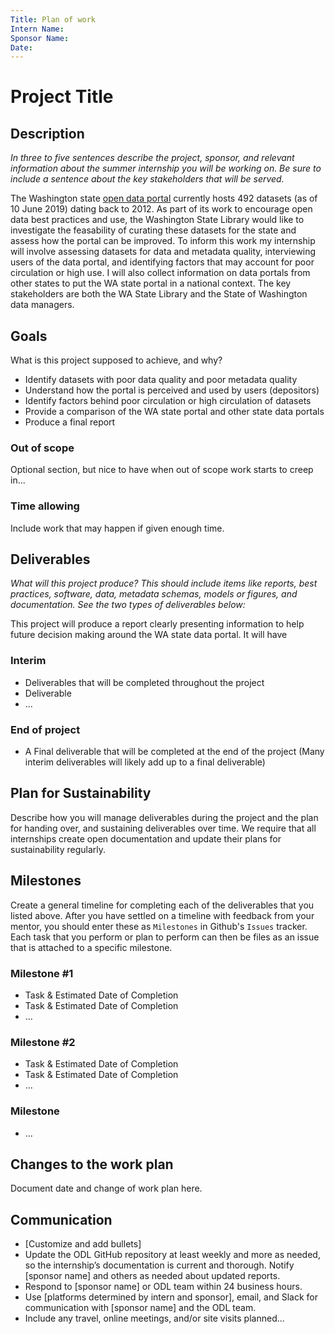 ```yaml
---
Title: Plan of work
Intern Name:
Sponsor Name:
Date: 
---
```


# Project Title

## Description  
*In three to five sentences describe the project, sponsor, and relevant information about the summer internship you will be working on. Be sure to include a sentence about the key stakeholders that will be served.*

The Washington state [open data portal](https://data.wa.gov/browse?limitTo=datasets) currently hosts 492 datasets (as of 10 June 2019) dating back to 2012.  As part of its work to encourage open data best practices and use, the Washington State Library would like to investigate the feasability of curating these datasets for the state and assess how the portal can be improved.  To inform this work my internship will involve assessing datasets for data and metadata quality, interviewing users of the data portal, and identifying factors that may account for poor circulation or high use.  I will also collect information on data portals from other states to put the WA state portal in a national context.  The key stakeholders are both the WA State Library and the State of Washington data managers.

## Goals     
What is this project supposed to achieve, and why?

- Identify datasets with poor data quality and poor metadata quality
- Understand how the portal is perceived and used by users  (depositors)
- Identify factors behind poor circulation or high circulation of datasets
- Provide a comparison of the WA state portal and other state data portals
- Produce a final report

### Out of scope
Optional section, but nice to have when out of scope work starts to creep in...  

### Time allowing
Include work that may happen if given enough time.

## Deliverables    
*What will this project produce? This should include items like reports, best practices, software, data, metadata schemas, models or figures, and documentation. See the two types of deliverables below:*

This project will produce a report clearly presenting information to help future decision making around the WA state data portal.  It will have 

### Interim     
- Deliverables that will be completed throughout the project
- Deliverable
- ...

### End of project
- A Final deliverable that will be completed at the end of the project (Many interim deliverables will likely add up to a final deliverable)


## Plan for Sustainability       
Describe how you will manage deliverables during the project and the plan for handing over, and sustaining deliverables over time. We require that all internships create open documentation and update their plans for sustainability regularly.

## Milestones    
Create a general timeline for completing each of the deliverables that you listed above. After you have settled on a timeline with feedback from your mentor, you should enter these as `Milestones` in Github's `Issues` tracker. Each task that you perform or plan to perform can then be files as an issue that is attached to a specific milestone.

### Milestone #1
- Task & Estimated Date of Completion
- Task & Estimated Date of Completion
- ...
### Milestone #2
- Task & Estimated Date of Completion
- Task & Estimated Date of Completion
- ...
### Milestone #
- ...

## Changes to the work plan
Document date and change of work plan here.

## Communication

- [Customize and add bullets]
- Update the ODL GitHub repository at least weekly and more as needed, so the internship’s documentation is current and thorough. Notify [sponsor name] and others as needed about updated reports.
- Respond to [sponsor name] or ODL team within 24 business hours.
- Use [platforms determined by intern and sponsor], email, and Slack for communication with [sponsor name] and the ODL team.
- Include any travel, online meetings, and/or site visits planned...
